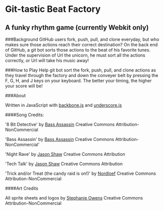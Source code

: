# Git-tastic Beat Factory

## A funky rhythm game (currently Webkit only)

###Background
GitHub users fork, push, pull, and clone everyday, but who makes sure those actions reach their correct destination? On the back end of GitHub, a git bot sorts those actions to the beat of his favorite tunes. Under the supervision of Url the unicorn, he must sort all the actions correctly, or Url will take his music away!

###How to Play
Help git bot sort the fork, push, pull, and clone actions as they travel through the factory and down the conveyer belt by pressing the F, G, H, and J keys on your keyboard. The better your timing, the higher your score will be!

###About

Written in JavaScript with [backbone.js](http://backbonejs.org/) and [underscore.js](http://underscorejs.org/)

####Song Credits:

'8 Bit Detective' by [Bass Assassin](http://freemusicarchive.org/music/Bass_Assassin/Peony_Lantern_Split_EP/8bitDetective)
Creative Commons Attribution-NonCommercial

'Bass Assassin' by [Bass Assassin](http://freemusicarchive.org/music/Bass_Assassin/Peony_Lantern_Split_EP/BassAssassin)
Creative Commons Attribution-NonCommercial'

'Night Rave' by [Jason Shaw](http://audionautix.com/index.html)
Creative Commons Attribution

'Tech Talk' by [Jason Shaw](http://audionautix.com/index.html)
Creative Commons Attribution

'Trick and/or Treat (the candy raid is on!)' by [Nordloef](http://freemusicarchive.org/music/Nordloef/Microhorror_Compilation_Vol_1_Part_II_-_The_Lab/04Nordloef_-_trick_and_or_treat_the_candy_raid_is_on)
Creative Commons Attribution-NonCommercial

####Art Credits

All sprite sheets and logos by [Stephanie Owens](http://www.behance.net/StephO)
Creative Commons Attribution-NonCommercial

